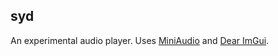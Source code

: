 ## syd

An experimental audio player. Uses [MiniAudio](https://miniaud.io/) and [Dear ImGui](https://www.dearimgui.com/).